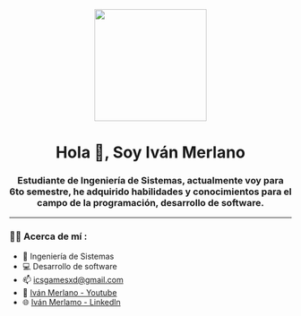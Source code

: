 <div id="header" align="center">
    <img src="https://media.giphy.com/media/MeJgB3yMMwIaHmKD4z/giphy.gif" width="200">
    <h1 align="center">Hola 👋, Soy Iván Merlano</h1>
    <h3 align="center">Estudiante de Ingeniería de Sistemas, actualmente voy para 6to semestre, he adquirido habilidades y conocimientos para el campo de la programación, desarrollo de software.</h3>
</div>

---

### 👨‍💻 Acerca de mí :
- 📝 Ingeniería de Sistemas
- 💻 Desarrollo de software
- 📫 icsgamesxd@gmail.com
- 🚀 [Iván Merlano - Youtube](https://www.youtube.com/@ivanmerlano887)
- 🌐 [Iván Merlamo - Linkedln](https://www.linkedin.com/in/iv%C3%A1n-felipe-merlano-vergara-a53b05254)
